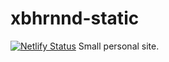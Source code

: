# xbhrnnd-static
[![Netlify Status](https://api.netlify.com/api/v1/badges/25662a47-faba-474e-b218-d2269a4f7396/deploy-status)](https://app.netlify.com/sites/xbhrnnd-static/deploys)
Small personal site.
